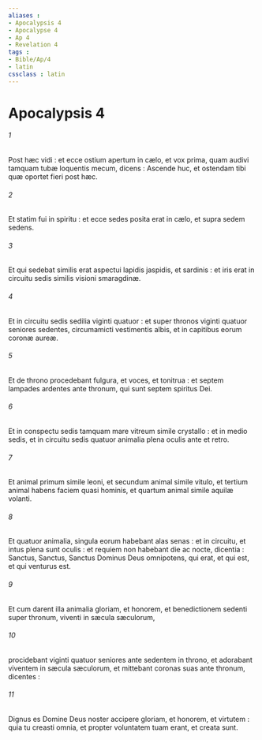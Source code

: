 ```yaml
---
aliases : 
- Apocalypsis 4
- Apocalypse 4
- Ap 4
- Revelation 4
tags : 
- Bible/Ap/4
- latin
cssclass : latin
---
```


# Apocalypsis 4

###### 1
Post hæc vidi : et ecce ostium apertum in cælo, et vox prima, quam audivi tamquam tubæ loquentis mecum, dicens : Ascende huc, et ostendam tibi quæ oportet fieri post hæc.
###### 2
Et statim fui in spiritu : et ecce sedes posita erat in cælo, et supra sedem sedens.
###### 3
Et qui sedebat similis erat aspectui lapidis jaspidis, et sardinis : et iris erat in circuitu sedis similis visioni smaragdinæ.
###### 4
Et in circuitu sedis sedilia viginti quatuor : et super thronos viginti quatuor seniores sedentes, circumamicti vestimentis albis, et in capitibus eorum coronæ aureæ.
###### 5
Et de throno procedebant fulgura, et voces, et tonitrua : et septem lampades ardentes ante thronum, qui sunt septem spiritus Dei.
###### 6
Et in conspectu sedis tamquam mare vitreum simile crystallo : et in medio sedis, et in circuitu sedis quatuor animalia plena oculis ante et retro.
###### 7
Et animal primum simile leoni, et secundum animal simile vitulo, et tertium animal habens faciem quasi hominis, et quartum animal simile aquilæ volanti.
###### 8
Et quatuor animalia, singula eorum habebant alas senas : et in circuitu, et intus plena sunt oculis : et requiem non habebant die ac nocte, dicentia : Sanctus, Sanctus, Sanctus Dominus Deus omnipotens, qui erat, et qui est, et qui venturus est.
###### 9
Et cum darent illa animalia gloriam, et honorem, et benedictionem sedenti super thronum, viventi in sæcula sæculorum,
###### 10
procidebant viginti quatuor seniores ante sedentem in throno, et adorabant viventem in sæcula sæculorum, et mittebant coronas suas ante thronum, dicentes :
###### 11
Dignus es Domine Deus noster accipere gloriam, et honorem, et virtutem : quia tu creasti omnia, et propter voluntatem tuam erant, et creata sunt.
